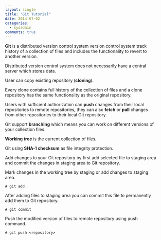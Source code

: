 ```yaml
---
layout: single
title: "Git Tutorial"
date: 2014-07-02
categories:
  - sysadmin
comments: true
---
```


**Git** is a distributed version control system version control system track history of a collection of files and includes the functionality to revert to another version.

Distributed version control system does not necessarily have a central server which stores data.

User can copy existing repository (**cloning**).

Every clone contains full history of the collection of files and a clone repository has the same functionality as the original repository.

Users with sufficient authorization can **push** changes from their local repositories to remote repositories, they can also **fetch** or **pull** changes from other repositories to their local Git repository.

Git support **branching** which means you can work on different versions of your collection files.

**Working tree** is the current collection of files.

Git using **SHA-1 checksum** as file integrity protection.

Add changes to your Git repository by first add selected file to staging area and commit the changes in staging area to Git repository.

Mark changes in the working tree by staging or add changes to staging area.

    # git add .

After adding files to staging area you can commit this file to permanently add them to Git repository.

    # git commit

Push the modified version of files to remote repository using push command.

    # git push <repository>
